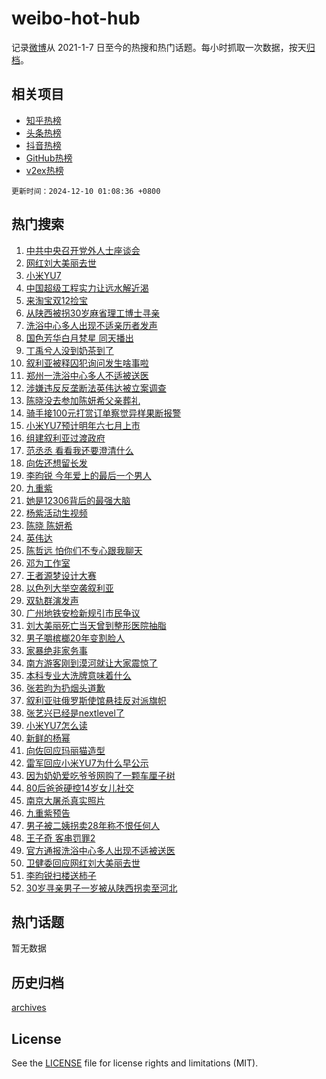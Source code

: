 # weibo-hot-hub

记录[微博](https://www.weibo.com)从 2021-1-7 日至今的热搜和热门话题。每小时抓取一次数据，按天[归档](archives)。

## 相关项目

- [知乎热榜](https://github.com/lonnyzhang423/zhihu-hot-hub)
- [头条热榜](https://github.com/lonnyzhang423/toutiao-hot-hub)
- [抖音热榜](https://github.com/lonnyzhang423/douyin-hot-hub)
- [GitHub热榜](https://github.com/lonnyzhang423/github-hot-hub)
- [v2ex热榜](https://github.com/lonnyzhang423/v2ex-hot-hub)


`更新时间：2024-12-10 01:08:36 +0800`

## 热门搜索

1. [中共中央召开党外人士座谈会](https://m.weibo.cn/search?containerid=100103type%3D1%26t%3D10%26q%3D%23%E4%B8%AD%E5%85%B1%E4%B8%AD%E5%A4%AE%E5%8F%AC%E5%BC%80%E5%85%9A%E5%A4%96%E4%BA%BA%E5%A3%AB%E5%BA%A7%E8%B0%88%E4%BC%9A%23&stream_entry_id=51&isnewpage=1&extparam=seat%3D1%26pos%3D0%26dgr%3D0%26filter_type%3Drealtimehot%26stream_entry_id%3D51%26c_type%3D51%26cate%3D10103%26q%3D%2523%25E4%25B8%25AD%25E5%2585%25B1%25E4%25B8%25AD%25E5%25A4%25AE%25E5%258F%25AC%25E5%25BC%2580%25E5%2585%259A%25E5%25A4%2596%25E4%25BA%25BA%25E5%25A3%25AB%25E5%25BA%25A7%25E8%25B0%2588%25E4%25BC%259A%2523%26display_time%3D1733764115%26pre_seqid%3D173376411577902222532129)
1. [网红刘大美丽去世](https://m.weibo.cn/search?containerid=100103type%3D1%26t%3D10%26q%3D%23%E7%BD%91%E7%BA%A2%E5%88%98%E5%A4%A7%E7%BE%8E%E4%B8%BD%E5%8E%BB%E4%B8%96%23&stream_entry_id=31&isnewpage=1&extparam=seat%3D1%26realpos%3D1%26filter_type%3Drealtimehot%26dgr%3D0%26c_type%3D31%26q%3D%2523%25E7%25BD%2591%25E7%25BA%25A2%25E5%2588%2598%25E5%25A4%25A7%25E7%25BE%258E%25E4%25B8%25BD%25E5%258E%25BB%25E4%25B8%2596%2523%26cate%3D5001%26band_rank%3D1%26stream_entry_id%3D31%26flag%3D2%26lcate%3D5001%26pos%3D0%26display_time%3D1733764115%26pre_seqid%3D173376411577902222532129)
1. [小米YU7](https://m.weibo.cn/search?containerid=100103type%3D1%26t%3D10%26q%3D%E5%B0%8F%E7%B1%B3YU7&stream_entry_id=31&isnewpage=1&extparam=seat%3D1%26realpos%3D2%26filter_type%3Drealtimehot%26dgr%3D0%26c_type%3D31%26q%3D%25E5%25B0%258F%25E7%25B1%25B3YU7%26cate%3D5001%26band_rank%3D2%26stream_entry_id%3D31%26flag%3D16%26lcate%3D5001%26pos%3D1%26display_time%3D1733764115%26pre_seqid%3D173376411577902222532129)
1. [中国超级工程实力让远水解近渴](https://m.weibo.cn/search?containerid=100103type%3D1%26t%3D10%26q%3D%23%E4%B8%AD%E5%9B%BD%E8%B6%85%E7%BA%A7%E5%B7%A5%E7%A8%8B%E5%AE%9E%E5%8A%9B%E8%AE%A9%E8%BF%9C%E6%B0%B4%E8%A7%A3%E8%BF%91%E6%B8%B4%23&stream_entry_id=31&isnewpage=1&extparam=seat%3D1%26realpos%3D3%26filter_type%3Drealtimehot%26dgr%3D0%26c_type%3D31%26q%3D%2523%25E4%25B8%25AD%25E5%259B%25BD%25E8%25B6%2585%25E7%25BA%25A7%25E5%25B7%25A5%25E7%25A8%258B%25E5%25AE%259E%25E5%258A%259B%25E8%25AE%25A9%25E8%25BF%259C%25E6%25B0%25B4%25E8%25A7%25A3%25E8%25BF%2591%25E6%25B8%25B4%2523%26cate%3D5001%26band_rank%3D3%26stream_entry_id%3D31%26flag%3D0%26lcate%3D5001%26pos%3D2%26display_time%3D1733764115%26pre_seqid%3D173376411577902222532129)
1. [来淘宝双12捡宝](https://m.weibo.cn/search?containerid=100103type%3D1%26t%3D10%26q%3D%23%E6%9D%A5%E6%B7%98%E5%AE%9D%E5%8F%8C12%E6%8D%A1%E5%AE%9D%23&stream_entry_id=31&isnewpage=1&extparam=seat%3D1%26filter_type%3Drealtimehot%26dgr%3D0%26c_type%3D31%26q%3D%2523%25E6%259D%25A5%25E6%25B7%2598%25E5%25AE%259D%25E5%258F%258C12%25E6%258D%25A1%25E5%25AE%259D%2523%26cate%3D5001%26topic_ad%3D1%26band_rank%3D4%26stream_entry_id%3D31%26is_ad_pos%3D1%26pos%3D3%26lcate%3D5001%26adid%3D267624%26display_time%3D1733764115%26pre_seqid%3D173376411577902222532129)
1. [从陕西被拐30岁麻省理工博士寻亲](https://m.weibo.cn/search?containerid=100103type%3D1%26t%3D10%26q%3D%23%E4%BB%8E%E9%99%95%E8%A5%BF%E8%A2%AB%E6%8B%9030%E5%B2%81%E9%BA%BB%E7%9C%81%E7%90%86%E5%B7%A5%E5%8D%9A%E5%A3%AB%E5%AF%BB%E4%BA%B2%23&stream_entry_id=31&isnewpage=1&extparam=seat%3D1%26realpos%3D4%26filter_type%3Drealtimehot%26dgr%3D0%26c_type%3D31%26q%3D%2523%25E4%25BB%258E%25E9%2599%2595%25E8%25A5%25BF%25E8%25A2%25AB%25E6%258B%259030%25E5%25B2%2581%25E9%25BA%25BB%25E7%259C%2581%25E7%2590%2586%25E5%25B7%25A5%25E5%258D%259A%25E5%25A3%25AB%25E5%25AF%25BB%25E4%25BA%25B2%2523%26cate%3D5001%26band_rank%3D4%26stream_entry_id%3D31%26flag%3D1%26lcate%3D5001%26pos%3D4%26display_time%3D1733764115%26pre_seqid%3D173376411577902222532129)
1. [洗浴中心多人出现不适亲历者发声](https://m.weibo.cn/search?containerid=100103type%3D1%26t%3D10%26q%3D%23%E6%B4%97%E6%B5%B4%E4%B8%AD%E5%BF%83%E5%A4%9A%E4%BA%BA%E5%87%BA%E7%8E%B0%E4%B8%8D%E9%80%82%E4%BA%B2%E5%8E%86%E8%80%85%E5%8F%91%E5%A3%B0%23&stream_entry_id=31&isnewpage=1&extparam=seat%3D1%26realpos%3D5%26filter_type%3Drealtimehot%26dgr%3D0%26c_type%3D31%26q%3D%2523%25E6%25B4%2597%25E6%25B5%25B4%25E4%25B8%25AD%25E5%25BF%2583%25E5%25A4%259A%25E4%25BA%25BA%25E5%2587%25BA%25E7%258E%25B0%25E4%25B8%258D%25E9%2580%2582%25E4%25BA%25B2%25E5%258E%2586%25E8%2580%2585%25E5%258F%2591%25E5%25A3%25B0%2523%26cate%3D5001%26band_rank%3D5%26stream_entry_id%3D31%26flag%3D2%26lcate%3D5001%26pos%3D5%26display_time%3D1733764115%26pre_seqid%3D173376411577902222532129)
1. [国色芳华白月梵星 同天播出](https://m.weibo.cn/search?containerid=100103type%3D1%26t%3D10%26q%3D%E5%9B%BD%E8%89%B2%E8%8A%B3%E5%8D%8E%E7%99%BD%E6%9C%88%E6%A2%B5%E6%98%9F+%E5%90%8C%E5%A4%A9%E6%92%AD%E5%87%BA&stream_entry_id=31&isnewpage=1&extparam=seat%3D1%26realpos%3D6%26filter_type%3Drealtimehot%26dgr%3D0%26c_type%3D31%26q%3D%25E5%259B%25BD%25E8%2589%25B2%25E8%258A%25B3%25E5%258D%258E%25E7%2599%25BD%25E6%259C%2588%25E6%25A2%25B5%25E6%2598%259F%2520%25E5%2590%258C%25E5%25A4%25A9%25E6%2592%25AD%25E5%2587%25BA%26cate%3D5001%26band_rank%3D6%26stream_entry_id%3D31%26flag%3D0%26lcate%3D5001%26pos%3D6%26display_time%3D1733764115%26pre_seqid%3D173376411577902222532129)
1. [丁禹兮人没到奶茶到了](https://m.weibo.cn/search?containerid=100103type%3D1%26t%3D10%26q%3D%E4%B8%81%E7%A6%B9%E5%85%AE%E4%BA%BA%E6%B2%A1%E5%88%B0%E5%A5%B6%E8%8C%B6%E5%88%B0%E4%BA%86&stream_entry_id=31&isnewpage=1&extparam=seat%3D1%26realpos%3D7%26filter_type%3Drealtimehot%26dgr%3D0%26c_type%3D31%26q%3D%25E4%25B8%2581%25E7%25A6%25B9%25E5%2585%25AE%25E4%25BA%25BA%25E6%25B2%25A1%25E5%2588%25B0%25E5%25A5%25B6%25E8%258C%25B6%25E5%2588%25B0%25E4%25BA%2586%26cate%3D5001%26band_rank%3D7%26stream_entry_id%3D31%26flag%3D1%26lcate%3D5001%26pos%3D7%26display_time%3D1733764115%26pre_seqid%3D173376411577902222532129)
1. [叙利亚被释囚犯询问发生啥事啦](https://m.weibo.cn/search?containerid=100103type%3D1%26t%3D10%26q%3D%23%E5%8F%99%E5%88%A9%E4%BA%9A%E8%A2%AB%E9%87%8A%E5%9B%9A%E7%8A%AF%E8%AF%A2%E9%97%AE%E5%8F%91%E7%94%9F%E5%95%A5%E4%BA%8B%E5%95%A6%23&stream_entry_id=31&isnewpage=1&extparam=seat%3D1%26realpos%3D8%26filter_type%3Drealtimehot%26dgr%3D0%26c_type%3D31%26q%3D%2523%25E5%258F%2599%25E5%2588%25A9%25E4%25BA%259A%25E8%25A2%25AB%25E9%2587%258A%25E5%259B%259A%25E7%258A%25AF%25E8%25AF%25A2%25E9%2597%25AE%25E5%258F%2591%25E7%2594%259F%25E5%2595%25A5%25E4%25BA%258B%25E5%2595%25A6%2523%26cate%3D5001%26band_rank%3D8%26stream_entry_id%3D31%26flag%3D0%26lcate%3D5001%26pos%3D8%26display_time%3D1733764115%26pre_seqid%3D173376411577902222532129)
1. [郑州一洗浴中心多人不适被送医](https://m.weibo.cn/search?containerid=100103type%3D1%26t%3D10%26q%3D%23%E9%83%91%E5%B7%9E%E4%B8%80%E6%B4%97%E6%B5%B4%E4%B8%AD%E5%BF%83%E5%A4%9A%E4%BA%BA%E4%B8%8D%E9%80%82%E8%A2%AB%E9%80%81%E5%8C%BB%23&stream_entry_id=31&isnewpage=1&extparam=seat%3D1%26realpos%3D9%26filter_type%3Drealtimehot%26dgr%3D0%26c_type%3D31%26q%3D%2523%25E9%2583%2591%25E5%25B7%259E%25E4%25B8%2580%25E6%25B4%2597%25E6%25B5%25B4%25E4%25B8%25AD%25E5%25BF%2583%25E5%25A4%259A%25E4%25BA%25BA%25E4%25B8%258D%25E9%2580%2582%25E8%25A2%25AB%25E9%2580%2581%25E5%258C%25BB%2523%26cate%3D5001%26band_rank%3D9%26stream_entry_id%3D31%26flag%3D1%26lcate%3D5001%26pos%3D9%26display_time%3D1733764115%26pre_seqid%3D173376411577902222532129)
1. [涉嫌违反反垄断法英伟达被立案调查](https://m.weibo.cn/search?containerid=100103type%3D1%26t%3D10%26q%3D%23%E6%B6%89%E5%AB%8C%E8%BF%9D%E5%8F%8D%E5%8F%8D%E5%9E%84%E6%96%AD%E6%B3%95%E8%8B%B1%E4%BC%9F%E8%BE%BE%E8%A2%AB%E7%AB%8B%E6%A1%88%E8%B0%83%E6%9F%A5%23&stream_entry_id=31&isnewpage=1&extparam=seat%3D1%26realpos%3D10%26filter_type%3Drealtimehot%26dgr%3D0%26c_type%3D31%26q%3D%2523%25E6%25B6%2589%25E5%25AB%258C%25E8%25BF%259D%25E5%258F%258D%25E5%258F%258D%25E5%259E%2584%25E6%2596%25AD%25E6%25B3%2595%25E8%258B%25B1%25E4%25BC%259F%25E8%25BE%25BE%25E8%25A2%25AB%25E7%25AB%258B%25E6%25A1%2588%25E8%25B0%2583%25E6%259F%25A5%2523%26cate%3D5001%26band_rank%3D10%26stream_entry_id%3D31%26flag%3D0%26lcate%3D5001%26pos%3D10%26display_time%3D1733764115%26pre_seqid%3D173376411577902222532129)
1. [陈晓没去参加陈妍希父亲葬礼](https://m.weibo.cn/search?containerid=100103type%3D1%26t%3D10%26q%3D%23%E9%99%88%E6%99%93%E6%B2%A1%E5%8E%BB%E5%8F%82%E5%8A%A0%E9%99%88%E5%A6%8D%E5%B8%8C%E7%88%B6%E4%BA%B2%E8%91%AC%E7%A4%BC%23&stream_entry_id=31&isnewpage=1&extparam=seat%3D1%26realpos%3D11%26filter_type%3Drealtimehot%26dgr%3D0%26c_type%3D31%26q%3D%2523%25E9%2599%2588%25E6%2599%2593%25E6%25B2%25A1%25E5%258E%25BB%25E5%258F%2582%25E5%258A%25A0%25E9%2599%2588%25E5%25A6%258D%25E5%25B8%258C%25E7%2588%25B6%25E4%25BA%25B2%25E8%2591%25AC%25E7%25A4%25BC%2523%26cate%3D5001%26band_rank%3D11%26stream_entry_id%3D31%26flag%3D2%26lcate%3D5001%26pos%3D11%26display_time%3D1733764115%26pre_seqid%3D173376411577902222532129)
1. [骑手接100元打赏订单察觉异样果断报警](https://m.weibo.cn/search?containerid=100103type%3D1%26t%3D10%26q%3D%23%E9%AA%91%E6%89%8B%E6%8E%A5100%E5%85%83%E6%89%93%E8%B5%8F%E8%AE%A2%E5%8D%95%E5%AF%9F%E8%A7%89%E5%BC%82%E6%A0%B7%E6%9E%9C%E6%96%AD%E6%8A%A5%E8%AD%A6%23&stream_entry_id=31&isnewpage=1&extparam=seat%3D1%26realpos%3D12%26filter_type%3Drealtimehot%26dgr%3D0%26c_type%3D31%26q%3D%2523%25E9%25AA%2591%25E6%2589%258B%25E6%258E%25A5100%25E5%2585%2583%25E6%2589%2593%25E8%25B5%258F%25E8%25AE%25A2%25E5%258D%2595%25E5%25AF%259F%25E8%25A7%2589%25E5%25BC%2582%25E6%25A0%25B7%25E6%259E%259C%25E6%2596%25AD%25E6%258A%25A5%25E8%25AD%25A6%2523%26cate%3D5001%26band_rank%3D12%26stream_entry_id%3D31%26flag%3D0%26lcate%3D5001%26pos%3D12%26display_time%3D1733764115%26pre_seqid%3D173376411577902222532129)
1. [小米YU7预计明年六七月上市](https://m.weibo.cn/search?containerid=100103type%3D1%26t%3D10%26q%3D%23%E5%B0%8F%E7%B1%B3YU7%E9%A2%84%E8%AE%A1%E6%98%8E%E5%B9%B4%E5%85%AD%E4%B8%83%E6%9C%88%E4%B8%8A%E5%B8%82%23&stream_entry_id=31&isnewpage=1&extparam=seat%3D1%26realpos%3D13%26filter_type%3Drealtimehot%26dgr%3D0%26c_type%3D31%26q%3D%2523%25E5%25B0%258F%25E7%25B1%25B3YU7%25E9%25A2%2584%25E8%25AE%25A1%25E6%2598%258E%25E5%25B9%25B4%25E5%2585%25AD%25E4%25B8%2583%25E6%259C%2588%25E4%25B8%258A%25E5%25B8%2582%2523%26cate%3D5001%26band_rank%3D13%26stream_entry_id%3D31%26flag%3D0%26lcate%3D5001%26pos%3D13%26display_time%3D1733764115%26pre_seqid%3D173376411577902222532129)
1. [组建叙利亚过渡政府](https://m.weibo.cn/search?containerid=100103type%3D1%26t%3D10%26q%3D%23%E7%BB%84%E5%BB%BA%E5%8F%99%E5%88%A9%E4%BA%9A%E8%BF%87%E6%B8%A1%E6%94%BF%E5%BA%9C%23&stream_entry_id=31&isnewpage=1&extparam=seat%3D1%26realpos%3D14%26filter_type%3Drealtimehot%26dgr%3D0%26c_type%3D31%26q%3D%2523%25E7%25BB%2584%25E5%25BB%25BA%25E5%258F%2599%25E5%2588%25A9%25E4%25BA%259A%25E8%25BF%2587%25E6%25B8%25A1%25E6%2594%25BF%25E5%25BA%259C%2523%26cate%3D5001%26band_rank%3D14%26stream_entry_id%3D31%26flag%3D0%26lcate%3D5001%26pos%3D14%26display_time%3D1733764115%26pre_seqid%3D173376411577902222532129)
1. [范丞丞 看看我还要澄清什么](https://m.weibo.cn/search?containerid=100103type%3D1%26t%3D10%26q%3D%E8%8C%83%E4%B8%9E%E4%B8%9E+%E7%9C%8B%E7%9C%8B%E6%88%91%E8%BF%98%E8%A6%81%E6%BE%84%E6%B8%85%E4%BB%80%E4%B9%88&stream_entry_id=31&isnewpage=1&extparam=seat%3D1%26realpos%3D15%26filter_type%3Drealtimehot%26dgr%3D0%26c_type%3D31%26q%3D%25E8%258C%2583%25E4%25B8%259E%25E4%25B8%259E%2520%25E7%259C%258B%25E7%259C%258B%25E6%2588%2591%25E8%25BF%2598%25E8%25A6%2581%25E6%25BE%2584%25E6%25B8%2585%25E4%25BB%2580%25E4%25B9%2588%26cate%3D5001%26band_rank%3D15%26stream_entry_id%3D31%26flag%3D2%26lcate%3D5001%26pos%3D15%26display_time%3D1733764115%26pre_seqid%3D173376411577902222532129)
1. [向佐还想留长发](https://m.weibo.cn/search?containerid=100103type%3D1%26t%3D10%26q%3D%23%E5%90%91%E4%BD%90%E8%BF%98%E6%83%B3%E7%95%99%E9%95%BF%E5%8F%91%23&stream_entry_id=31&isnewpage=1&extparam=seat%3D1%26realpos%3D16%26filter_type%3Drealtimehot%26dgr%3D0%26c_type%3D31%26q%3D%2523%25E5%2590%2591%25E4%25BD%2590%25E8%25BF%2598%25E6%2583%25B3%25E7%2595%2599%25E9%2595%25BF%25E5%258F%2591%2523%26cate%3D5001%26band_rank%3D16%26stream_entry_id%3D31%26flag%3D1%26lcate%3D5001%26pos%3D16%26display_time%3D1733764115%26pre_seqid%3D173376411577902222532129)
1. [李昀锐 今年爱上的最后一个男人](https://m.weibo.cn/search?containerid=100103type%3D1%26t%3D10%26q%3D%E6%9D%8E%E6%98%80%E9%94%90+%E4%BB%8A%E5%B9%B4%E7%88%B1%E4%B8%8A%E7%9A%84%E6%9C%80%E5%90%8E%E4%B8%80%E4%B8%AA%E7%94%B7%E4%BA%BA&stream_entry_id=31&isnewpage=1&extparam=seat%3D1%26realpos%3D17%26filter_type%3Drealtimehot%26dgr%3D0%26c_type%3D31%26q%3D%25E6%259D%258E%25E6%2598%2580%25E9%2594%2590%2520%25E4%25BB%258A%25E5%25B9%25B4%25E7%2588%25B1%25E4%25B8%258A%25E7%259A%2584%25E6%259C%2580%25E5%2590%258E%25E4%25B8%2580%25E4%25B8%25AA%25E7%2594%25B7%25E4%25BA%25BA%26cate%3D5001%26band_rank%3D17%26stream_entry_id%3D31%26flag%3D0%26lcate%3D5001%26pos%3D17%26display_time%3D1733764115%26pre_seqid%3D173376411577902222532129)
1. [九重紫](https://m.weibo.cn/search?containerid=100103type%3D1%26t%3D10%26q%3D%E4%B9%9D%E9%87%8D%E7%B4%AB&stream_entry_id=31&isnewpage=1&extparam=seat%3D1%26realpos%3D18%26filter_type%3Drealtimehot%26dgr%3D0%26c_type%3D31%26q%3D%25E4%25B9%259D%25E9%2587%258D%25E7%25B4%25AB%26cate%3D5001%26band_rank%3D18%26stream_entry_id%3D31%26flag%3D0%26lcate%3D5001%26pos%3D18%26display_time%3D1733764115%26pre_seqid%3D173376411577902222532129)
1. [她是12306背后的最强大脑](https://m.weibo.cn/search?containerid=100103type%3D1%26t%3D10%26q%3D%23%E5%A5%B9%E6%98%AF12306%E8%83%8C%E5%90%8E%E7%9A%84%E6%9C%80%E5%BC%BA%E5%A4%A7%E8%84%91%23&stream_entry_id=31&isnewpage=1&extparam=seat%3D1%26realpos%3D19%26filter_type%3Drealtimehot%26dgr%3D0%26c_type%3D31%26q%3D%2523%25E5%25A5%25B9%25E6%2598%25AF12306%25E8%2583%258C%25E5%2590%258E%25E7%259A%2584%25E6%259C%2580%25E5%25BC%25BA%25E5%25A4%25A7%25E8%2584%2591%2523%26cate%3D5001%26band_rank%3D19%26stream_entry_id%3D31%26flag%3D0%26lcate%3D5001%26pos%3D19%26display_time%3D1733764115%26pre_seqid%3D173376411577902222532129)
1. [杨紫活动生视频](https://m.weibo.cn/search?containerid=100103type%3D1%26t%3D10%26q%3D%23%E6%9D%A8%E7%B4%AB%E6%B4%BB%E5%8A%A8%E7%94%9F%E8%A7%86%E9%A2%91%23&stream_entry_id=31&isnewpage=1&extparam=seat%3D1%26realpos%3D20%26filter_type%3Drealtimehot%26dgr%3D0%26c_type%3D31%26q%3D%2523%25E6%259D%25A8%25E7%25B4%25AB%25E6%25B4%25BB%25E5%258A%25A8%25E7%2594%259F%25E8%25A7%2586%25E9%25A2%2591%2523%26cate%3D5001%26band_rank%3D20%26stream_entry_id%3D31%26flag%3D1%26lcate%3D5001%26pos%3D20%26display_time%3D1733764115%26pre_seqid%3D173376411577902222532129)
1. [陈晓 陈妍希](https://m.weibo.cn/search?containerid=100103type%3D1%26t%3D10%26q%3D%E9%99%88%E6%99%93+%E9%99%88%E5%A6%8D%E5%B8%8C&stream_entry_id=31&isnewpage=1&extparam=seat%3D1%26realpos%3D21%26filter_type%3Drealtimehot%26dgr%3D0%26c_type%3D31%26q%3D%25E9%2599%2588%25E6%2599%2593%2520%25E9%2599%2588%25E5%25A6%258D%25E5%25B8%258C%26cate%3D5001%26band_rank%3D21%26stream_entry_id%3D31%26flag%3D0%26lcate%3D5001%26pos%3D21%26display_time%3D1733764115%26pre_seqid%3D173376411577902222532129)
1. [英伟达](https://m.weibo.cn/search?containerid=100103type%3D1%26t%3D10%26q%3D%E8%8B%B1%E4%BC%9F%E8%BE%BE&stream_entry_id=31&isnewpage=1&extparam=seat%3D1%26realpos%3D22%26filter_type%3Drealtimehot%26dgr%3D0%26c_type%3D31%26q%3D%25E8%258B%25B1%25E4%25BC%259F%25E8%25BE%25BE%26cate%3D5001%26band_rank%3D22%26stream_entry_id%3D31%26flag%3D0%26lcate%3D5001%26pos%3D22%26display_time%3D1733764115%26pre_seqid%3D173376411577902222532129)
1. [陈哲远 怕你们不专心跟我聊天](https://m.weibo.cn/search?containerid=100103type%3D1%26t%3D10%26q%3D%E9%99%88%E5%93%B2%E8%BF%9C+%E6%80%95%E4%BD%A0%E4%BB%AC%E4%B8%8D%E4%B8%93%E5%BF%83%E8%B7%9F%E6%88%91%E8%81%8A%E5%A4%A9&stream_entry_id=31&isnewpage=1&extparam=seat%3D1%26realpos%3D23%26filter_type%3Drealtimehot%26dgr%3D0%26c_type%3D31%26q%3D%25E9%2599%2588%25E5%2593%25B2%25E8%25BF%259C%2520%25E6%2580%2595%25E4%25BD%25A0%25E4%25BB%25AC%25E4%25B8%258D%25E4%25B8%2593%25E5%25BF%2583%25E8%25B7%259F%25E6%2588%2591%25E8%2581%258A%25E5%25A4%25A9%26cate%3D5001%26band_rank%3D23%26stream_entry_id%3D31%26flag%3D1%26lcate%3D5001%26pos%3D23%26display_time%3D1733764115%26pre_seqid%3D173376411577902222532129)
1. [邓为工作室](https://m.weibo.cn/search?containerid=100103type%3D1%26t%3D10%26q%3D%E9%82%93%E4%B8%BA%E5%B7%A5%E4%BD%9C%E5%AE%A4&stream_entry_id=31&isnewpage=1&extparam=seat%3D1%26realpos%3D24%26filter_type%3Drealtimehot%26dgr%3D0%26c_type%3D31%26q%3D%25E9%2582%2593%25E4%25B8%25BA%25E5%25B7%25A5%25E4%25BD%259C%25E5%25AE%25A4%26cate%3D5001%26band_rank%3D24%26stream_entry_id%3D31%26flag%3D0%26lcate%3D5001%26pos%3D24%26display_time%3D1733764115%26pre_seqid%3D173376411577902222532129)
1. [王者源梦设计大赛](https://m.weibo.cn/search?containerid=100103type%3D1%26t%3D10%26q%3D%23%E7%8E%8B%E8%80%85%E6%BA%90%E6%A2%A6%E8%AE%BE%E8%AE%A1%E5%A4%A7%E8%B5%9B%23&stream_entry_id=31&isnewpage=1&extparam=seat%3D1%26realpos%3D25%26filter_type%3Drealtimehot%26dgr%3D0%26c_type%3D31%26q%3D%2523%25E7%258E%258B%25E8%2580%2585%25E6%25BA%2590%25E6%25A2%25A6%25E8%25AE%25BE%25E8%25AE%25A1%25E5%25A4%25A7%25E8%25B5%259B%2523%26cate%3D5001%26band_rank%3D25%26stream_entry_id%3D31%26flag%3D1%26lcate%3D5001%26pos%3D25%26display_time%3D1733764115%26pre_seqid%3D173376411577902222532129)
1. [以色列大举空袭叙利亚](https://m.weibo.cn/search?containerid=100103type%3D1%26t%3D10%26q%3D%23%E4%BB%A5%E8%89%B2%E5%88%97%E5%A4%A7%E4%B8%BE%E7%A9%BA%E8%A2%AD%E5%8F%99%E5%88%A9%E4%BA%9A%23&stream_entry_id=31&isnewpage=1&extparam=seat%3D1%26realpos%3D26%26filter_type%3Drealtimehot%26dgr%3D0%26c_type%3D31%26q%3D%2523%25E4%25BB%25A5%25E8%2589%25B2%25E5%2588%2597%25E5%25A4%25A7%25E4%25B8%25BE%25E7%25A9%25BA%25E8%25A2%25AD%25E5%258F%2599%25E5%2588%25A9%25E4%25BA%259A%2523%26cate%3D5001%26band_rank%3D26%26stream_entry_id%3D31%26flag%3D0%26lcate%3D5001%26pos%3D26%26display_time%3D1733764115%26pre_seqid%3D173376411577902222532129)
1. [双轨群演发声](https://m.weibo.cn/search?containerid=100103type%3D1%26t%3D10%26q%3D%23%E5%8F%8C%E8%BD%A8%E7%BE%A4%E6%BC%94%E5%8F%91%E5%A3%B0%23&stream_entry_id=31&isnewpage=1&extparam=seat%3D1%26realpos%3D27%26filter_type%3Drealtimehot%26dgr%3D0%26c_type%3D31%26q%3D%2523%25E5%258F%258C%25E8%25BD%25A8%25E7%25BE%25A4%25E6%25BC%2594%25E5%258F%2591%25E5%25A3%25B0%2523%26cate%3D5001%26band_rank%3D27%26stream_entry_id%3D31%26flag%3D0%26lcate%3D5001%26pos%3D27%26display_time%3D1733764115%26pre_seqid%3D173376411577902222532129)
1. [广州地铁安检新规引市民争议](https://m.weibo.cn/search?containerid=100103type%3D1%26t%3D10%26q%3D%23%E5%B9%BF%E5%B7%9E%E5%9C%B0%E9%93%81%E5%AE%89%E6%A3%80%E6%96%B0%E8%A7%84%E5%BC%95%E5%B8%82%E6%B0%91%E4%BA%89%E8%AE%AE%23&stream_entry_id=31&isnewpage=1&extparam=seat%3D1%26realpos%3D28%26filter_type%3Drealtimehot%26dgr%3D0%26c_type%3D31%26q%3D%2523%25E5%25B9%25BF%25E5%25B7%259E%25E5%259C%25B0%25E9%2593%2581%25E5%25AE%2589%25E6%25A3%2580%25E6%2596%25B0%25E8%25A7%2584%25E5%25BC%2595%25E5%25B8%2582%25E6%25B0%2591%25E4%25BA%2589%25E8%25AE%25AE%2523%26cate%3D5001%26band_rank%3D28%26stream_entry_id%3D31%26flag%3D0%26lcate%3D5001%26pos%3D28%26display_time%3D1733764115%26pre_seqid%3D173376411577902222532129)
1. [刘大美丽死亡当天曾到整形医院抽脂](https://m.weibo.cn/search?containerid=100103type%3D1%26t%3D10%26q%3D%23%E5%88%98%E5%A4%A7%E7%BE%8E%E4%B8%BD%E6%AD%BB%E4%BA%A1%E5%BD%93%E5%A4%A9%E6%9B%BE%E5%88%B0%E6%95%B4%E5%BD%A2%E5%8C%BB%E9%99%A2%E6%8A%BD%E8%84%82%23&stream_entry_id=31&isnewpage=1&extparam=seat%3D1%26realpos%3D29%26filter_type%3Drealtimehot%26dgr%3D0%26c_type%3D31%26q%3D%2523%25E5%2588%2598%25E5%25A4%25A7%25E7%25BE%258E%25E4%25B8%25BD%25E6%25AD%25BB%25E4%25BA%25A1%25E5%25BD%2593%25E5%25A4%25A9%25E6%259B%25BE%25E5%2588%25B0%25E6%2595%25B4%25E5%25BD%25A2%25E5%258C%25BB%25E9%2599%25A2%25E6%258A%25BD%25E8%2584%2582%2523%26cate%3D5001%26band_rank%3D29%26stream_entry_id%3D31%26flag%3D1%26lcate%3D5001%26pos%3D29%26display_time%3D1733764115%26pre_seqid%3D173376411577902222532129)
1. [男子嚼槟榔20年变割脸人](https://m.weibo.cn/search?containerid=100103type%3D1%26t%3D10%26q%3D%23%E7%94%B7%E5%AD%90%E5%9A%BC%E6%A7%9F%E6%A6%9420%E5%B9%B4%E5%8F%98%E5%89%B2%E8%84%B8%E4%BA%BA%23&stream_entry_id=31&isnewpage=1&extparam=seat%3D1%26realpos%3D30%26filter_type%3Drealtimehot%26dgr%3D0%26c_type%3D31%26q%3D%2523%25E7%2594%25B7%25E5%25AD%2590%25E5%259A%25BC%25E6%25A7%259F%25E6%25A6%259420%25E5%25B9%25B4%25E5%258F%2598%25E5%2589%25B2%25E8%2584%25B8%25E4%25BA%25BA%2523%26cate%3D5001%26band_rank%3D30%26stream_entry_id%3D31%26flag%3D0%26lcate%3D5001%26pos%3D30%26display_time%3D1733764115%26pre_seqid%3D173376411577902222532129)
1. [家暴绝非家务事](https://m.weibo.cn/search?containerid=100103type%3D1%26t%3D10%26q%3D%23%E5%AE%B6%E6%9A%B4%E7%BB%9D%E9%9D%9E%E5%AE%B6%E5%8A%A1%E4%BA%8B%23&stream_entry_id=31&isnewpage=1&extparam=seat%3D1%26realpos%3D31%26filter_type%3Drealtimehot%26dgr%3D0%26c_type%3D31%26q%3D%2523%25E5%25AE%25B6%25E6%259A%25B4%25E7%25BB%259D%25E9%259D%259E%25E5%25AE%25B6%25E5%258A%25A1%25E4%25BA%258B%2523%26cate%3D5001%26band_rank%3D31%26stream_entry_id%3D31%26flag%3D1%26lcate%3D5001%26pos%3D31%26display_time%3D1733764115%26pre_seqid%3D173376411577902222532129)
1. [南方游客刚到漠河就让大家震惊了](https://m.weibo.cn/search?containerid=100103type%3D1%26t%3D10%26q%3D%23%E5%8D%97%E6%96%B9%E6%B8%B8%E5%AE%A2%E5%88%9A%E5%88%B0%E6%BC%A0%E6%B2%B3%E5%B0%B1%E8%AE%A9%E5%A4%A7%E5%AE%B6%E9%9C%87%E6%83%8A%E4%BA%86%23&stream_entry_id=31&isnewpage=1&extparam=seat%3D1%26realpos%3D32%26filter_type%3Drealtimehot%26dgr%3D0%26c_type%3D31%26q%3D%2523%25E5%258D%2597%25E6%2596%25B9%25E6%25B8%25B8%25E5%25AE%25A2%25E5%2588%259A%25E5%2588%25B0%25E6%25BC%25A0%25E6%25B2%25B3%25E5%25B0%25B1%25E8%25AE%25A9%25E5%25A4%25A7%25E5%25AE%25B6%25E9%259C%2587%25E6%2583%258A%25E4%25BA%2586%2523%26cate%3D5001%26band_rank%3D32%26stream_entry_id%3D31%26flag%3D0%26lcate%3D5001%26pos%3D32%26display_time%3D1733764115%26pre_seqid%3D173376411577902222532129)
1. [本科专业大洗牌意味着什么](https://m.weibo.cn/search?containerid=100103type%3D1%26t%3D10%26q%3D%23%E6%9C%AC%E7%A7%91%E4%B8%93%E4%B8%9A%E5%A4%A7%E6%B4%97%E7%89%8C%E6%84%8F%E5%91%B3%E7%9D%80%E4%BB%80%E4%B9%88%23&stream_entry_id=31&isnewpage=1&extparam=seat%3D1%26realpos%3D33%26filter_type%3Drealtimehot%26dgr%3D0%26c_type%3D31%26q%3D%2523%25E6%259C%25AC%25E7%25A7%2591%25E4%25B8%2593%25E4%25B8%259A%25E5%25A4%25A7%25E6%25B4%2597%25E7%2589%258C%25E6%2584%258F%25E5%2591%25B3%25E7%259D%2580%25E4%25BB%2580%25E4%25B9%2588%2523%26cate%3D5001%26band_rank%3D33%26stream_entry_id%3D31%26flag%3D0%26lcate%3D5001%26pos%3D33%26display_time%3D1733764115%26pre_seqid%3D173376411577902222532129)
1. [张若昀为扔烟头道歉](https://m.weibo.cn/search?containerid=100103type%3D1%26t%3D10%26q%3D%23%E5%BC%A0%E8%8B%A5%E6%98%80%E4%B8%BA%E6%89%94%E7%83%9F%E5%A4%B4%E9%81%93%E6%AD%89%23&stream_entry_id=31&isnewpage=1&extparam=seat%3D1%26realpos%3D34%26filter_type%3Drealtimehot%26dgr%3D0%26c_type%3D31%26q%3D%2523%25E5%25BC%25A0%25E8%258B%25A5%25E6%2598%2580%25E4%25B8%25BA%25E6%2589%2594%25E7%2583%259F%25E5%25A4%25B4%25E9%2581%2593%25E6%25AD%2589%2523%26cate%3D5001%26band_rank%3D34%26stream_entry_id%3D31%26flag%3D0%26lcate%3D5001%26pos%3D34%26display_time%3D1733764115%26pre_seqid%3D173376411577902222532129)
1. [叙利亚驻俄罗斯使馆悬挂反对派旗帜](https://m.weibo.cn/search?containerid=100103type%3D1%26t%3D10%26q%3D%23%E5%8F%99%E5%88%A9%E4%BA%9A%E9%A9%BB%E4%BF%84%E7%BD%97%E6%96%AF%E4%BD%BF%E9%A6%86%E6%82%AC%E6%8C%82%E5%8F%8D%E5%AF%B9%E6%B4%BE%E6%97%97%E5%B8%9C%23&stream_entry_id=31&isnewpage=1&extparam=seat%3D1%26realpos%3D35%26filter_type%3Drealtimehot%26dgr%3D0%26c_type%3D31%26q%3D%2523%25E5%258F%2599%25E5%2588%25A9%25E4%25BA%259A%25E9%25A9%25BB%25E4%25BF%2584%25E7%25BD%2597%25E6%2596%25AF%25E4%25BD%25BF%25E9%25A6%2586%25E6%2582%25AC%25E6%258C%2582%25E5%258F%258D%25E5%25AF%25B9%25E6%25B4%25BE%25E6%2597%2597%25E5%25B8%259C%2523%26cate%3D5001%26band_rank%3D35%26stream_entry_id%3D31%26flag%3D0%26lcate%3D5001%26pos%3D35%26display_time%3D1733764115%26pre_seqid%3D173376411577902222532129)
1. [张艺兴已经是nextlevel了](https://m.weibo.cn/search?containerid=100103type%3D1%26t%3D10%26q%3D%E5%BC%A0%E8%89%BA%E5%85%B4%E5%B7%B2%E7%BB%8F%E6%98%AFnextlevel%E4%BA%86&stream_entry_id=31&isnewpage=1&extparam=seat%3D1%26realpos%3D36%26filter_type%3Drealtimehot%26dgr%3D0%26c_type%3D31%26q%3D%25E5%25BC%25A0%25E8%2589%25BA%25E5%2585%25B4%25E5%25B7%25B2%25E7%25BB%258F%25E6%2598%25AFnextlevel%25E4%25BA%2586%26cate%3D5001%26band_rank%3D36%26stream_entry_id%3D31%26flag%3D0%26lcate%3D5001%26pos%3D36%26display_time%3D1733764115%26pre_seqid%3D173376411577902222532129)
1. [小米YU7怎么读](https://m.weibo.cn/search?containerid=100103type%3D1%26t%3D10%26q%3D%E5%B0%8F%E7%B1%B3YU7%E6%80%8E%E4%B9%88%E8%AF%BB&stream_entry_id=31&isnewpage=1&extparam=seat%3D1%26realpos%3D37%26filter_type%3Drealtimehot%26dgr%3D0%26c_type%3D31%26q%3D%25E5%25B0%258F%25E7%25B1%25B3YU7%25E6%2580%258E%25E4%25B9%2588%25E8%25AF%25BB%26cate%3D5001%26band_rank%3D37%26stream_entry_id%3D31%26flag%3D0%26lcate%3D5001%26pos%3D37%26display_time%3D1733764115%26pre_seqid%3D173376411577902222532129)
1. [新鲜的杨幂](https://m.weibo.cn/search?containerid=100103type%3D1%26t%3D10%26q%3D%23%E6%96%B0%E9%B2%9C%E7%9A%84%E6%9D%A8%E5%B9%82%23&stream_entry_id=31&isnewpage=1&extparam=seat%3D1%26realpos%3D38%26filter_type%3Drealtimehot%26dgr%3D0%26c_type%3D31%26q%3D%2523%25E6%2596%25B0%25E9%25B2%259C%25E7%259A%2584%25E6%259D%25A8%25E5%25B9%2582%2523%26cate%3D5001%26band_rank%3D38%26stream_entry_id%3D31%26flag%3D0%26lcate%3D5001%26pos%3D38%26display_time%3D1733764115%26pre_seqid%3D173376411577902222532129)
1. [向佐回应玛丽猫造型](https://m.weibo.cn/search?containerid=100103type%3D1%26t%3D10%26q%3D%23%E5%90%91%E4%BD%90%E5%9B%9E%E5%BA%94%E7%8E%9B%E4%B8%BD%E7%8C%AB%E9%80%A0%E5%9E%8B%23&stream_entry_id=31&isnewpage=1&extparam=seat%3D1%26realpos%3D39%26filter_type%3Drealtimehot%26dgr%3D0%26c_type%3D31%26q%3D%2523%25E5%2590%2591%25E4%25BD%2590%25E5%259B%259E%25E5%25BA%2594%25E7%258E%259B%25E4%25B8%25BD%25E7%258C%25AB%25E9%2580%25A0%25E5%259E%258B%2523%26cate%3D5001%26band_rank%3D39%26stream_entry_id%3D31%26flag%3D1%26lcate%3D5001%26pos%3D39%26display_time%3D1733764115%26pre_seqid%3D173376411577902222532129)
1. [雷军回应小米YU7为什么早公示](https://m.weibo.cn/search?containerid=100103type%3D1%26t%3D10%26q%3D%23%E9%9B%B7%E5%86%9B%E5%9B%9E%E5%BA%94%E5%B0%8F%E7%B1%B3YU7%E4%B8%BA%E4%BB%80%E4%B9%88%E6%97%A9%E5%85%AC%E7%A4%BA%23&stream_entry_id=31&isnewpage=1&extparam=seat%3D1%26realpos%3D40%26filter_type%3Drealtimehot%26dgr%3D0%26c_type%3D31%26q%3D%2523%25E9%259B%25B7%25E5%2586%259B%25E5%259B%259E%25E5%25BA%2594%25E5%25B0%258F%25E7%25B1%25B3YU7%25E4%25B8%25BA%25E4%25BB%2580%25E4%25B9%2588%25E6%2597%25A9%25E5%2585%25AC%25E7%25A4%25BA%2523%26cate%3D5001%26band_rank%3D40%26stream_entry_id%3D31%26flag%3D0%26lcate%3D5001%26pos%3D40%26display_time%3D1733764115%26pre_seqid%3D173376411577902222532129)
1. [因为奶奶爱吃爷爷网购了一颗车厘子树](https://m.weibo.cn/search?containerid=100103type%3D1%26t%3D10%26q%3D%23%E5%9B%A0%E4%B8%BA%E5%A5%B6%E5%A5%B6%E7%88%B1%E5%90%83%E7%88%B7%E7%88%B7%E7%BD%91%E8%B4%AD%E4%BA%86%E4%B8%80%E9%A2%97%E8%BD%A6%E5%8E%98%E5%AD%90%E6%A0%91%23&stream_entry_id=31&isnewpage=1&extparam=seat%3D1%26realpos%3D41%26filter_type%3Drealtimehot%26dgr%3D0%26c_type%3D31%26q%3D%2523%25E5%259B%25A0%25E4%25B8%25BA%25E5%25A5%25B6%25E5%25A5%25B6%25E7%2588%25B1%25E5%2590%2583%25E7%2588%25B7%25E7%2588%25B7%25E7%25BD%2591%25E8%25B4%25AD%25E4%25BA%2586%25E4%25B8%2580%25E9%25A2%2597%25E8%25BD%25A6%25E5%258E%2598%25E5%25AD%2590%25E6%25A0%2591%2523%26cate%3D5001%26band_rank%3D41%26stream_entry_id%3D31%26flag%3D1%26lcate%3D5001%26pos%3D41%26display_time%3D1733764115%26pre_seqid%3D173376411577902222532129)
1. [80后爸爸硬控14岁女儿社交](https://m.weibo.cn/search?containerid=100103type%3D1%26t%3D10%26q%3D%2380%E5%90%8E%E7%88%B8%E7%88%B8%E7%A1%AC%E6%8E%A714%E5%B2%81%E5%A5%B3%E5%84%BF%E7%A4%BE%E4%BA%A4%23&stream_entry_id=31&isnewpage=1&extparam=seat%3D1%26realpos%3D42%26filter_type%3Drealtimehot%26dgr%3D0%26c_type%3D31%26q%3D%252380%25E5%2590%258E%25E7%2588%25B8%25E7%2588%25B8%25E7%25A1%25AC%25E6%258E%25A714%25E5%25B2%2581%25E5%25A5%25B3%25E5%2584%25BF%25E7%25A4%25BE%25E4%25BA%25A4%2523%26cate%3D5001%26band_rank%3D42%26stream_entry_id%3D31%26flag%3D0%26lcate%3D5001%26pos%3D42%26display_time%3D1733764115%26pre_seqid%3D173376411577902222532129)
1. [南京大屠杀真实照片](https://m.weibo.cn/search?containerid=100103type%3D1%26t%3D10%26q%3D%23%E5%8D%97%E4%BA%AC%E5%A4%A7%E5%B1%A0%E6%9D%80%E7%9C%9F%E5%AE%9E%E7%85%A7%E7%89%87%23&stream_entry_id=31&isnewpage=1&extparam=seat%3D1%26realpos%3D43%26filter_type%3Drealtimehot%26dgr%3D0%26c_type%3D31%26q%3D%2523%25E5%258D%2597%25E4%25BA%25AC%25E5%25A4%25A7%25E5%25B1%25A0%25E6%259D%2580%25E7%259C%259F%25E5%25AE%259E%25E7%2585%25A7%25E7%2589%2587%2523%26cate%3D5001%26band_rank%3D43%26stream_entry_id%3D31%26flag%3D0%26lcate%3D5001%26pos%3D43%26display_time%3D1733764115%26pre_seqid%3D173376411577902222532129)
1. [九重紫预告](https://m.weibo.cn/search?containerid=100103type%3D1%26t%3D10%26q%3D%23%E4%B9%9D%E9%87%8D%E7%B4%AB%E9%A2%84%E5%91%8A%23&stream_entry_id=31&isnewpage=1&extparam=seat%3D1%26realpos%3D44%26filter_type%3Drealtimehot%26dgr%3D0%26c_type%3D31%26q%3D%2523%25E4%25B9%259D%25E9%2587%258D%25E7%25B4%25AB%25E9%25A2%2584%25E5%2591%258A%2523%26cate%3D5001%26band_rank%3D44%26stream_entry_id%3D31%26flag%3D1%26lcate%3D5001%26pos%3D44%26display_time%3D1733764115%26pre_seqid%3D173376411577902222532129)
1. [男子被二姨拐卖28年称不恨任何人](https://m.weibo.cn/search?containerid=100103type%3D1%26t%3D10%26q%3D%23%E7%94%B7%E5%AD%90%E8%A2%AB%E4%BA%8C%E5%A7%A8%E6%8B%90%E5%8D%9628%E5%B9%B4%E7%A7%B0%E4%B8%8D%E6%81%A8%E4%BB%BB%E4%BD%95%E4%BA%BA%23&stream_entry_id=31&isnewpage=1&extparam=seat%3D1%26realpos%3D45%26filter_type%3Drealtimehot%26dgr%3D0%26c_type%3D31%26q%3D%2523%25E7%2594%25B7%25E5%25AD%2590%25E8%25A2%25AB%25E4%25BA%258C%25E5%25A7%25A8%25E6%258B%2590%25E5%258D%259628%25E5%25B9%25B4%25E7%25A7%25B0%25E4%25B8%258D%25E6%2581%25A8%25E4%25BB%25BB%25E4%25BD%2595%25E4%25BA%25BA%2523%26cate%3D5001%26band_rank%3D45%26stream_entry_id%3D31%26flag%3D0%26lcate%3D5001%26pos%3D45%26display_time%3D1733764115%26pre_seqid%3D173376411577902222532129)
1. [王子奇 客串罚罪2](https://m.weibo.cn/search?containerid=100103type%3D1%26t%3D10%26q%3D%E7%8E%8B%E5%AD%90%E5%A5%87+%E5%AE%A2%E4%B8%B2%E7%BD%9A%E7%BD%AA2&stream_entry_id=31&isnewpage=1&extparam=seat%3D1%26realpos%3D46%26filter_type%3Drealtimehot%26dgr%3D0%26c_type%3D31%26q%3D%25E7%258E%258B%25E5%25AD%2590%25E5%25A5%2587%2520%25E5%25AE%25A2%25E4%25B8%25B2%25E7%25BD%259A%25E7%25BD%25AA2%26cate%3D5001%26band_rank%3D46%26stream_entry_id%3D31%26flag%3D0%26lcate%3D5001%26pos%3D46%26display_time%3D1733764115%26pre_seqid%3D173376411577902222532129)
1. [官方通报洗浴中心多人出现不适被送医](https://m.weibo.cn/search?containerid=100103type%3D1%26t%3D10%26q%3D%23%E5%AE%98%E6%96%B9%E9%80%9A%E6%8A%A5%E6%B4%97%E6%B5%B4%E4%B8%AD%E5%BF%83%E5%A4%9A%E4%BA%BA%E5%87%BA%E7%8E%B0%E4%B8%8D%E9%80%82%E8%A2%AB%E9%80%81%E5%8C%BB%23&stream_entry_id=31&isnewpage=1&extparam=seat%3D1%26realpos%3D47%26filter_type%3Drealtimehot%26dgr%3D0%26c_type%3D31%26q%3D%2523%25E5%25AE%2598%25E6%2596%25B9%25E9%2580%259A%25E6%258A%25A5%25E6%25B4%2597%25E6%25B5%25B4%25E4%25B8%25AD%25E5%25BF%2583%25E5%25A4%259A%25E4%25BA%25BA%25E5%2587%25BA%25E7%258E%25B0%25E4%25B8%258D%25E9%2580%2582%25E8%25A2%25AB%25E9%2580%2581%25E5%258C%25BB%2523%26cate%3D5001%26band_rank%3D47%26stream_entry_id%3D31%26flag%3D1%26lcate%3D5001%26pos%3D47%26display_time%3D1733764115%26pre_seqid%3D173376411577902222532129)
1. [卫健委回应网红刘大美丽去世](https://m.weibo.cn/search?containerid=100103type%3D1%26t%3D10%26q%3D%23%E5%8D%AB%E5%81%A5%E5%A7%94%E5%9B%9E%E5%BA%94%E7%BD%91%E7%BA%A2%E5%88%98%E5%A4%A7%E7%BE%8E%E4%B8%BD%E5%8E%BB%E4%B8%96%23&stream_entry_id=31&isnewpage=1&extparam=seat%3D1%26realpos%3D48%26filter_type%3Drealtimehot%26dgr%3D0%26c_type%3D31%26q%3D%2523%25E5%258D%25AB%25E5%2581%25A5%25E5%25A7%2594%25E5%259B%259E%25E5%25BA%2594%25E7%25BD%2591%25E7%25BA%25A2%25E5%2588%2598%25E5%25A4%25A7%25E7%25BE%258E%25E4%25B8%25BD%25E5%258E%25BB%25E4%25B8%2596%2523%26cate%3D5001%26band_rank%3D48%26stream_entry_id%3D31%26flag%3D1%26lcate%3D5001%26pos%3D48%26display_time%3D1733764115%26pre_seqid%3D173376411577902222532129)
1. [李昀锐扫楼送柿子](https://m.weibo.cn/search?containerid=100103type%3D1%26t%3D10%26q%3D%23%E6%9D%8E%E6%98%80%E9%94%90%E6%89%AB%E6%A5%BC%E9%80%81%E6%9F%BF%E5%AD%90%23&stream_entry_id=31&isnewpage=1&extparam=seat%3D1%26realpos%3D49%26filter_type%3Drealtimehot%26dgr%3D0%26c_type%3D31%26q%3D%2523%25E6%259D%258E%25E6%2598%2580%25E9%2594%2590%25E6%2589%25AB%25E6%25A5%25BC%25E9%2580%2581%25E6%259F%25BF%25E5%25AD%2590%2523%26cate%3D5001%26band_rank%3D49%26stream_entry_id%3D31%26flag%3D1%26lcate%3D5001%26pos%3D49%26display_time%3D1733764115%26pre_seqid%3D173376411577902222532129)
1. [30岁寻亲男子一岁被从陕西拐卖至河北](https://m.weibo.cn/search?containerid=100103type%3D1%26t%3D10%26q%3D%2330%E5%B2%81%E5%AF%BB%E4%BA%B2%E7%94%B7%E5%AD%90%E4%B8%80%E5%B2%81%E8%A2%AB%E4%BB%8E%E9%99%95%E8%A5%BF%E6%8B%90%E5%8D%96%E8%87%B3%E6%B2%B3%E5%8C%97%23&stream_entry_id=31&isnewpage=1&extparam=seat%3D1%26realpos%3D50%26filter_type%3Drealtimehot%26dgr%3D0%26c_type%3D31%26q%3D%252330%25E5%25B2%2581%25E5%25AF%25BB%25E4%25BA%25B2%25E7%2594%25B7%25E5%25AD%2590%25E4%25B8%2580%25E5%25B2%2581%25E8%25A2%25AB%25E4%25BB%258E%25E9%2599%2595%25E8%25A5%25BF%25E6%258B%2590%25E5%258D%2596%25E8%2587%25B3%25E6%25B2%25B3%25E5%258C%2597%2523%26cate%3D5001%26band_rank%3D50%26stream_entry_id%3D31%26flag%3D1%26lcate%3D5001%26pos%3D50%26display_time%3D1733764115%26pre_seqid%3D173376411577902222532129)

## 热门话题

暂无数据

## 历史归档

[archives](archives)

## License

See the [LICENSE](LICENSE) file for license rights and limitations (MIT).
